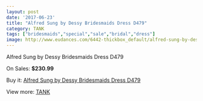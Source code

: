 ```yaml
---
layout: post
date: '2017-06-23'
title: "Alfred Sung by Dessy Bridesmaids Dress D479"
category: TANK
tags: ["bridesmaids","special","sale","bridal","dress"]
image: http://www.eudances.com/6442-thickbox_default/alfred-sung-by-dessy-bridesmaids-dress-d479.jpg
---
```

Alfred Sung by Dessy Bridesmaids Dress D479

On Sales: **$230.99**
<a href="https://www.eudances.com/en/tank/2347-alfred-sung-by-dessy-bridesmaids-dress-d479.html"><amp-img layout="responsive" width="600" height="600" src="//www.eudances.com/6442-thickbox_default/alfred-sung-by-dessy-bridesmaids-dress-d479.jpg" alt="Alfred Sung by Dessy Bridesmaids Dress D479 0" /></a>
<a href="https://www.eudances.com/en/tank/2347-alfred-sung-by-dessy-bridesmaids-dress-d479.html"><amp-img layout="responsive" width="600" height="600" src="//www.eudances.com/6443-thickbox_default/alfred-sung-by-dessy-bridesmaids-dress-d479.jpg" alt="Alfred Sung by Dessy Bridesmaids Dress D479 1" /></a>

Buy it: [Alfred Sung by Dessy Bridesmaids Dress D479](https://www.eudances.com/en/tank/2347-alfred-sung-by-dessy-bridesmaids-dress-d479.html "Alfred Sung by Dessy Bridesmaids Dress D479")

View more: [TANK](https://www.eudances.com/en/28-tank "TANK")